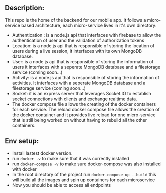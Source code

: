## Description:
This repo is the home of the backend for our mobile app. It follows a micro-service based architecture, each micro-service lives in it's own directory:

* Authentication : is a node.js api that interfaces with firebase to allow the authentication of user and the validation of authorization tokens
* Location: is a node.js api that is responsible of storing the location of users during a live session, it interfaces with its own MongoDB database.
* User: is a node.js api that is responsible of storing the information of users it interfaces with a seperate MongoDB database and a filestorage service (coming soon...)
* Activity: is a node.js api that is responsible of storing the information of activities. It interfaces with a seperate MongoDB database and a filestorage service (coming soon...)
* Socket: it is an express server that leverages Socket.IO to establish socket connections with clients and exchange realtime data.
* The docker compose file allows the creating of the docker containers for each service. The reload docker compose file allows the creation of the docker container and it provides live reload for one micro-service that is still being worked on without having to rebuild all the other containers.
## Env setup:
* Install lastest docker version.
* run `docker -v` to make sure that it was correctly installed
* run `docker-compose -v` to make sure docker-compose was also installed with docker 
* In the root directory of the project run `docker-compose up --build` this will build all the images and spin up containers for each microservice
* Now you should be able to access all endpoints

